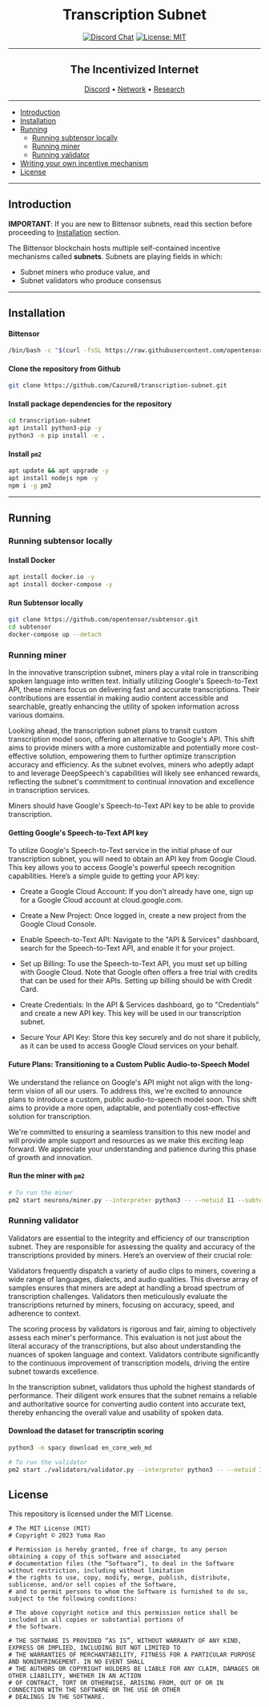 <div align="center">

# **Transcription Subnet** <!-- omit in toc -->
[![Discord Chat](https://img.shields.io/discord/308323056592486420.svg)](https://discord.gg/bittensor)
[![License: MIT](https://img.shields.io/badge/License-MIT-yellow.svg)](https://opensource.org/licenses/MIT) 

---

## The Incentivized Internet <!-- omit in toc -->

[Discord](https://discord.gg/bittensor) • [Network](https://taostats.io/) • [Research](https://bittensor.com/whitepaper)
</div>

---
- [Introduction](#introduction)
- [Installation](#installation)
- [Running](#running)
  - [Running subtensor locally](#before-you-proceed)
  - [Running miner](#running-miner)
  - [Running validator](#running-validator)
- [Writing your own incentive mechanism](#writing-your-own-incentive-mechanism)
- [License](#license)

---

## Introduction

**IMPORTANT**: If you are new to Bittensor subnets, read this section before proceeding to [Installation](#installation) section. 

The Bittensor blockchain hosts multiple self-contained incentive mechanisms called **subnets**. Subnets are playing fields in which:
- Subnet miners who produce value, and
- Subnet validators who produce consensus

---

## Installation

#### Bittensor

```bash
/bin/bash -c "$(curl -fsSL https://raw.githubusercontent.com/opentensor/bittensor/master/scripts/install.sh)"
```

#### Clone the repository from Github
```bash
git clone https://github.com/Cazure8/transcription-subnet.git
```

#### Install package dependencies for the repository
```bash
cd transcription-subnet
apt install python3-pip -y
python3 -m pip install -e .
```

#### Install `pm2`
```bash
apt update && apt upgrade -y
apt install nodejs npm -y
npm i -g pm2
```
---

## Running

### Running subtensor locally

#### Install Docker
```bash
apt install docker.io -y
apt install docker-compose -y
```

#### Run Subtensor locally
```bash
git clone https://github.com/opentensor/subtensor.git
cd subtensor
docker-compose up --detach
```

### Running miner
In the innovative transcription subnet, miners play a vital role in transcribing spoken language into written text. Initially utilizing Google's Speech-to-Text API, these miners focus on delivering fast and accurate transcriptions. Their contributions are essential in making audio content accessible and searchable, greatly enhancing the utility of spoken information across various domains.

Looking ahead, the transcription subnet plans to transit custom transcription model soon, offering an alternative to Google's API. This shift aims to provide miners with a more customizable and potentially more cost-effective solution, empowering them to further optimize transcription accuracy and efficiency. As the subnet evolves, miners who adeptly adapt to and leverage DeepSpeech's capabilities will likely see enhanced rewards, reflecting the subnet's commitment to continual innovation and excellence in transcription services.

Miners should have Google's Speech-to-Text API key to be able to provide transcription.

#### Getting Google's Speech-to-Text API key

To utilize Google's Speech-to-Text service in the initial phase of our transcription subnet, you will need to obtain an API key from Google Cloud. This key allows you to access Google's powerful speech recognition capabilities. Here’s a simple guide to getting your API key:

- Create a Google Cloud Account: If you don't already have one, sign up for a Google Cloud account at cloud.google.com.

- Create a New Project: Once logged in, create a new project from the Google Cloud Console.

- Enable Speech-to-Text API: Navigate to the "API & Services" dashboard, search for the Speech-to-Text API, and enable it for your project.

- Set up Billing: To use the Speech-to-Text API, you must set up billing with Google Cloud. Note that Google often offers a free trial with credits that can be used for their APIs. Setting up billing should be with Credit Card.

- Create Credentials: In the API & Services dashboard, go to "Credentials" and create a new API key. This key will be used in our transcription subnet.

- Secure Your API Key: Store this key securely and do not share it publicly, as it can be used to access Google Cloud services on your behalf.


#### Future Plans: Transitioning to a Custom Public Audio-to-Speech Model
We understand the reliance on Google's API might not align with the long-term vision of all our users. To address this, we're excited to announce plans to introduce a custom, public audio-to-speech model soon. This shift aims to provide a more open, adaptable, and potentially cost-effective solution for transcription.

We're committed to ensuring a seamless transition to this new model and will provide ample support and resources as we make this exciting leap forward. We appreciate your understanding and patience during this phase of growth and innovation.


#### Run the miner with `pm2`

```bash
# To run the miner
pm2 start neurons/miner.py --interpreter python3 -- --netuid 11 --subtensor.network <LOCAL/FINNEY/TEST> --wallet.name <WALLET NAME> --wallet.hotkey <HOTKEY NAME> --axon.port <PORT>
```

### Running validator

Validators are essential to the integrity and efficiency of our transcription subnet. They are responsible for assessing the quality and accuracy of the transcriptions provided by miners. Here’s an overview of their crucial role:

Validators frequently dispatch a variety of audio clips to miners, covering a wide range of languages, dialects, and audio qualities. This diverse array of samples ensures that miners are adept at handling a broad spectrum of transcription challenges. Validators then meticulously evaluate the transcriptions returned by miners, focusing on accuracy, speed, and adherence to context.

The scoring process by validators is rigorous and fair, aiming to objectively assess each miner's performance. This evaluation is not just about the literal accuracy of the transcriptions, but also about understanding the nuances of spoken language and context. Validators contribute significantly to the continuous improvement of transcription models, driving the entire subnet towards excellence.

In the transcription subnet, validators thus uphold the highest standards of performance. Their diligent work ensures that the subnet remains a reliable and authoritative source for converting audio content into accurate text, thereby enhancing the overall value and usability of spoken data.

#### Download the dataset for transcriptin scoring
```bash
python3 -m spacy download en_core_web_md
```

```bash
# To run the validator
pm2 start ./validators/validator.py --interpreter python3 -- --netuid 11 --subtensor.network <LOCAL/FINNEY/TEST> --wallet.name <WALLET NAME> --wallet.hotkey <HOTKEY NAME>
```

## License
This repository is licensed under the MIT License.
```text
# The MIT License (MIT)
# Copyright © 2023 Yuma Rao

# Permission is hereby granted, free of charge, to any person obtaining a copy of this software and associated
# documentation files (the “Software”), to deal in the Software without restriction, including without limitation
# the rights to use, copy, modify, merge, publish, distribute, sublicense, and/or sell copies of the Software,
# and to permit persons to whom the Software is furnished to do so, subject to the following conditions:

# The above copyright notice and this permission notice shall be included in all copies or substantial portions of
# the Software.

# THE SOFTWARE IS PROVIDED “AS IS”, WITHOUT WARRANTY OF ANY KIND, EXPRESS OR IMPLIED, INCLUDING BUT NOT LIMITED TO
# THE WARRANTIES OF MERCHANTABILITY, FITNESS FOR A PARTICULAR PURPOSE AND NONINFRINGEMENT. IN NO EVENT SHALL
# THE AUTHORS OR COPYRIGHT HOLDERS BE LIABLE FOR ANY CLAIM, DAMAGES OR OTHER LIABILITY, WHETHER IN AN ACTION
# OF CONTRACT, TORT OR OTHERWISE, ARISING FROM, OUT OF OR IN CONNECTION WITH THE SOFTWARE OR THE USE OR OTHER
# DEALINGS IN THE SOFTWARE.
```
